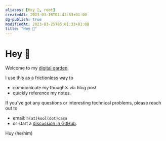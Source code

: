 ```yaml
---
aliases: [Hey 👋, root]
createdAt: 2023-03-16T01:43:53+01:00
dg-publish: true
modifiedAt: 2023-03-25T05:01:33+01:00
title: "Hey 👋"
---
```

# Hey 👋

Welcome to my [digital garden](https://maggieappleton.com/garden-history).

I use this as a frictionless way to

- communicate my thoughts via blog post
- quickly reference my notes.

If you've got any questions or interesting technical problems, please reach out to

- email: `h(at)kool(dot)casa` 
- or start a [discussion in GitHub](https://github.com/h7b/h7b-dendron-netlify/discussions/1).

Huy (he/him)